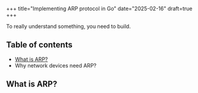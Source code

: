 +++
title="Implementing ARP protocol in Go"
date="2025-02-16"
draft=true
+++

To really understand something, you need to build.

## Table of contents
- [What is ARP?](#what-is-arp)
- Why network devices need ARP?

## What is ARP?
